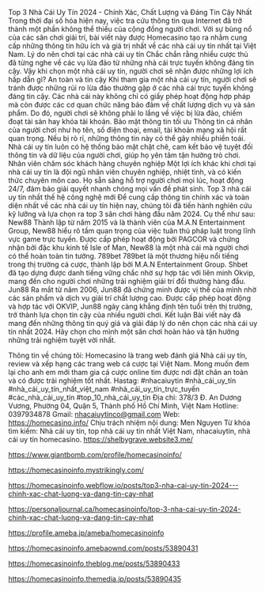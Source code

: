 Top 3 Nhà Cái Uy Tín 2024 - Chính Xác, Chất Lượng và Đáng Tin Cậy Nhất
Trong thời đại số hóa hiện nay, việc tra cứu thông tin qua Internet đã trở thành một phần không thể thiếu của cộng đồng người chơi. Với sự bùng nổ của các sân chơi giải trí, bài viết này được Homecasino tạo ra nhằm cung cấp những thông tin hữu ích và giá trị nhất về các nhà cái uy tín nhất tại Việt Nam.
Lý do nên chơi tại các nhà cái uy tín
Chắc chắn rằng nhiều cược thủ đã từng nghe về các vụ lừa đảo từ những nhà cái trực tuyến không đáng tin cậy. Vậy khi chọn một nhà cái uy tín, người chơi sẽ nhận được những lợi ích hấp dẫn gì?
An toàn và tin cậy
Khi tham gia một nhà cái uy tín, người chơi sẽ tránh được những rủi ro lừa đảo thường gặp ở các nhà cái trực tuyến không đáng tin cậy. Các nhà cái này không chỉ có giấy phép hoạt động hợp pháp mà còn được các cơ quan chức năng bảo đảm về chất lượng dịch vụ và sản phẩm. Do đó, người chơi sẽ không phải lo lắng về việc bị lừa đảo, chiếm đoạt tài sản hay khóa tài khoản.
Bảo mật thông tin tối ưu
Thông tin cá nhân của người chơi như họ tên, số điện thoại, email, tài khoản mạng xã hội rất quan trọng. Nếu bị rò rỉ, những thông tin này có thể gây nhiều phiền toái. Nhà cái uy tín luôn có hệ thống bảo mật chặt chẽ, cam kết bảo vệ tuyệt đối thông tin và dữ liệu của người chơi, giúp họ yên tâm tận hưởng trò chơi.
Nhân viên chăm sóc khách hàng chuyên nghiệp
Một lợi ích khác khi chơi tại nhà cái uy tín là đội ngũ nhân viên chuyên nghiệp, nhiệt tình, và có kiến thức chuyên môn cao. Họ sẵn sàng hỗ trợ người chơi mọi lúc, hoạt động 24/7, đảm bảo giải quyết nhanh chóng mọi vấn đề phát sinh.
Top 3 nhà cái uy tín nhất thế hệ công nghệ mới
Để cung cấp thông tin chính xác và toàn diện nhất về các nhà cái uy tín hiện nay, chúng tôi đã tiến hành nghiên cứu kỹ lưỡng và lựa chọn ra top 3 sân chơi hàng đầu năm 2024. Cụ thể như sau:
New88
Thành lập từ năm 2015 và là thành viên của M.A.N Entertainment Group, New88 hiểu rõ tầm quan trọng của việc tuân thủ pháp luật trong lĩnh vực game trực tuyến. Được cấp phép hoạt động bởi PAGCOR và chứng nhận bởi đặc khu kinh tế Isle of Man, New88 là một nhà cái mà người chơi có thể hoàn toàn tin tưởng.
789bet
789bet là một thương hiệu nổi tiếng trong thị trường cá cược, thành lập bởi M.A.N Entertainment Group. Shbet đã tạo dựng được danh tiếng vững chắc nhờ sự hợp tác với liên minh Okvip, mang đến cho người chơi những trải nghiệm giải trí đổi thưởng hàng đầu.
Jun88
Ra mắt từ năm 2006, Jun88 đã chứng minh được vị thế của mình nhờ các sản phẩm và dịch vụ giải trí chất lượng cao. Được cấp phép hoạt động và hợp tác với OKVIP, Jun88 ngày càng khẳng định tên tuổi trên thị trường, trở thành lựa chọn tin cậy của nhiều người chơi.
Kết luận
Bài viết này đã mang đến những thông tin quý giá và giải đáp lý do nên chọn các nhà cái uy tín nhất 2024. Hãy chọn cho mình một sân chơi hoàn hảo và tận hưởng những trải nghiệm tuyệt vời nhất.

Thông tin về chúng tôi:
Homecasino là trang web đánh giá Nhà cái uy tín, review và xếp hạng các trang web cá cược tại Việt Nam. Mong muốn đem lại cho anh em mới tham gia cá cược online tìm được nơi đặt chân an toàn và có được trải nghiệm tốt nhất.
Hastag: #nhacaiuytin
#nhà_cái_uy_tín
#nhà_cái_uy_tín_nhất_việt_nam
#nhà_cái_uy_tín_trực_tuyến
#các_nhà_cái_uy_tín
#top_10_nhà_cái_uy_tín
Địa chỉ: 378/3 Đ. An Dương Vương, Phường 04, Quận 5, Thành phố Hồ Chí Minh, Việt Nam
Hotline: 0397934878
Gmail: nhacaiuytinco@gmail.com
Web: https://homecasino.info/
Chịu trách nhiệm nội dung: Men Nguyen
Từ khóa tìm kiếm: Nhà cái uy tín, top nhà cái uy tín nhất Việt Nam, nhacaiuytin, nhà cái uy tín homecasino.
https://shelbygrave.website3.me/

https://www.giantbomb.com/profile/homecasinoinfo/

https://homecasinoinfo.mystrikingly.com/

https://homecasinoinfo.webflow.io/posts/top3-nha-cai-uy-tin-2024---chinh-xac-chat-luong-va-dang-tin-cay-nhat


https://personaljournal.ca/homecasinoinfo/top-3-nha-cai-uy-tin-2024-chinh-xac-chat-luong-va-dang-tin-cay-nhat

https://profile.ameba.jp/ameba/homecasinoinfo

https://homecasinoinfo.amebaownd.com/posts/53890431

https://homecasinoinfo.theblog.me/posts/53890433

https://homecasinoinfo.themedia.jp/posts/53890435


